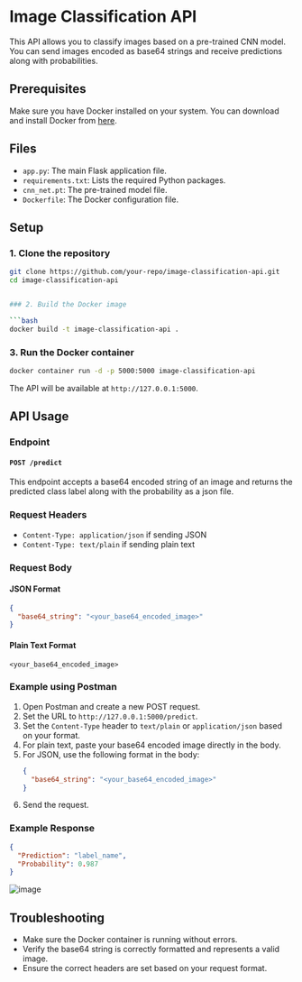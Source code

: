 # Image Classification API

This API allows you to classify images based on a pre-trained CNN model. You can send images encoded as base64 strings and receive predictions along with probabilities.

## Prerequisites

Make sure you have Docker installed on your system. You can download and install Docker from [here](https://www.docker.com/get-started).

## Files

- `app.py`: The main Flask application file.
- `requirements.txt`: Lists the required Python packages.
- `cnn_net.pt`: The pre-trained model file.
- `Dockerfile`: The Docker configuration file.

## Setup

### 1. Clone the repository

```bash
git clone https://github.com/your-repo/image-classification-api.git
cd image-classification-api


### 2. Build the Docker image

```bash
docker build -t image-classification-api .
```

### 3. Run the Docker container

```bash
docker container run -d -p 5000:5000 image-classification-api
```

The API will be available at `http://127.0.0.1:5000`.

## API Usage

### Endpoint

#### `POST /predict`

This endpoint accepts a base64 encoded string of an image and returns the predicted class label along with the probability as a json file.

### Request Headers

- `Content-Type: application/json` if sending JSON
- `Content-Type: text/plain` if sending plain text

### Request Body

#### JSON Format

```json
{
  "base64_string": "<your_base64_encoded_image>"
}
```

#### Plain Text Format

```text
<your_base64_encoded_image>
```

### Example using Postman

1. Open Postman and create a new POST request.
2. Set the URL to `http://127.0.0.1:5000/predict`.
3. Set the `Content-Type` header to `text/plain` or `application/json` based on your format.
4. For plain text, paste your base64 encoded image directly in the body.
5. For JSON, use the following format in the body:
   ```json
   {
     "base64_string": "<your_base64_encoded_image>"
   }
   ```
6. Send the request.

### Example Response

```json
{
  "Prediction": "label_name",
  "Probability": 0.987
}
```
![image](https://github.com/MostafaAhmed98/arabic_letter_detection/assets/90983988/968316b5-1e07-49b1-9eb1-61dad2700c5a)



## Troubleshooting

- Make sure the Docker container is running without errors.
- Verify the base64 string is correctly formatted and represents a valid image.
- Ensure the correct headers are set based on your request format.


